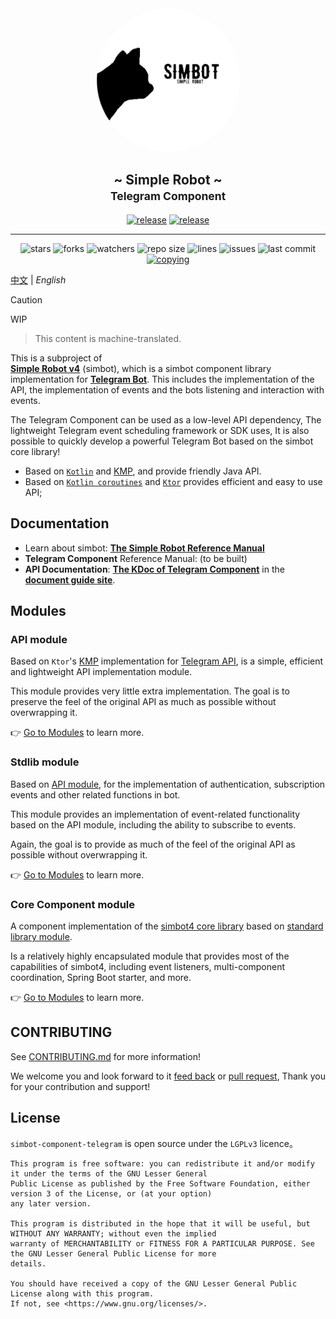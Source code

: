 <!--suppress HtmlDeprecatedAttribute -->
<div align="center">
<img src=".simbot/logo.png" alt="logo" style="width:230px; height:230px; border-radius:50%; " />
<h2>
    ~ Simple Robot ~ <br/> <small>Telegram Component</small>
</h2>
<a href="https://github.com/simple-robot/simbot-component-telegram/releases/latest"><img alt="release" src="https://img.shields.io/github/v/release/simple-robot/simbot-component-telegram" /></a>
<a href="https://repo1.maven.org/maven2/love/forte/simbot/component/simbot-component-telegram-api/" target="_blank">
  <img alt="release" src="https://img.shields.io/maven-central/v/love.forte.simbot.component/simbot-component-telegram-api" /></a>
   <hr>
   <img alt="stars" src="https://img.shields.io/github/stars/simple-robot/simbot-component-telegram" />
   <img alt="forks" src="https://img.shields.io/github/forks/simple-robot/simbot-component-telegram" />
   <img alt="watchers" src="https://img.shields.io/github/watchers/simple-robot/simbot-component-telegram" />
   <img alt="repo size" src="https://img.shields.io/github/repo-size/simple-robot/simbot-component-telegram" />
   <img alt="lines" src="https://img.shields.io/tokei/lines/github/simple-robot/simbot-component-telegram" />
   <img alt="issues" src="https://img.shields.io/github/issues-closed/simple-robot/simbot-component-telegram?color=green" />
   <img alt="last commit" src="https://img.shields.io/github/last-commit/simple-robot/simbot-component-telegram" />
   <a href="./COPYING"><img alt="copying" src="https://img.shields.io/github/license/simple-robot/simbot-component-telegram" /></a>

</div>

[中文](README_CN.md) | _English_

> [!caution]
> WIP

> This content is machine-translated.

This is a subproject of  
[**Simple Robot v4**][simbot4 gh] (simbot),
which is a simbot component library implementation for 
[**Telegram Bot**][telegram bot doc].
This includes the implementation of the API, 
the implementation of events and the bots listening and interaction with events.

The Telegram Component can be used as a low-level API dependency,
The lightweight Telegram event scheduling framework or SDK uses,
It is also possible to quickly develop a powerful Telegram Bot based on the simbot core library!

- Based on [`Kotlin`](https://kotlinlang.org/) and [KMP][KMP], and provide friendly Java API.
- Based on [`Kotlin coroutines`](https://github.com/Kotlin/kotlinx.coroutines) and [`Ktor`](https://ktor.io/) provides efficient and easy to use API;

## Documentation

- Learn about simbot: [**The Simple Robot Reference Manual**][simbot doc]
- **Telegram Component** Reference Manual: (to be built)
- **API Documentation**: [**The KDoc of Telegram Component**](https://docs.simbot.forte.love/components/telegram) in the [**document guide site**](https://docs.simbot.forte.love). 

## Modules
### API module

Based on `Ktor`'s [KMP][KMP] implementation for [Telegram API][telegram bot doc],
is a simple, efficient and lightweight API implementation module.

This module provides very little extra implementation.
The goal is to preserve the feel of the original API as much as possible without overwrapping it.

👉 [Go to Modules](simbot-component-telegram-api) to learn more.

### Stdlib module

Based on [API module](simbot-component-telegram-api), 
for the implementation of authentication, subscription events and other related functions in bot.

This module provides an implementation of event-related functionality based on the API module, 
including the ability to subscribe to events.

Again, the goal is to provide as much of the feel of the original API as possible without overwrapping it.

👉 [Go to Modules](simbot-component-telegram-stdlib) to learn more.

### Core Component module

A component implementation of the [simbot4 core library][simbot4 gh] based on [standard library module](simbot-component-telegram-stdlib).

Is a relatively highly encapsulated module that provides most of the capabilities of simbot4, 
including event listeners, multi-component coordination, Spring Boot starter, and more.

👉 [Go to Modules](simbot-component-telegram-core) to learn more.

## CONTRIBUTING

See [CONTRIBUTING.md](docs/CONTRIBUTING.md) for more information! 

We welcome you and look forward to it
[feed back](https://github.com/simple-robot/simbot-component-telegram/issues)
or
[pull request](https://github.com/simple-robot/simbot-component-telegram/pulls),
Thank you for your contribution and support!

## License

`simbot-component-telegram` is open source under the `LGPLv3` licence。

```
This program is free software: you can redistribute it and/or modify it under the terms of the GNU Lesser General 
Public License as published by the Free Software Foundation, either version 3 of the License, or (at your option) 
any later version.

This program is distributed in the hope that it will be useful, but WITHOUT ANY WARRANTY; without even the implied 
warranty of MERCHANTABILITY or FITNESS FOR A PARTICULAR PURPOSE. See the GNU Lesser General Public License for more 
details.

You should have received a copy of the GNU Lesser General Public License along with this program. 
If not, see <https://www.gnu.org/licenses/>.
```

[simbot4 gh]: https://github.com/simple-robot/simpler-robot/tree/v4-dev
[simbot doc]: https://simbot.forte.love
[telegram bot doc]:https://core.telegram.org/bots/api
[KMP]: https://kotlinlang.org/docs/multiplatform.html
